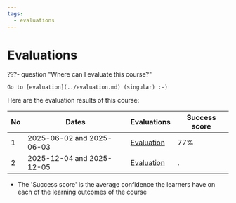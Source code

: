 ```yaml
---
tags:
  - evaluations
---
```


# Evaluations

???- question "Where can I evaluate this course?"

    Go to [evaluation](../evaluation.md) (singular) :-)

Here are the evaluation results of this course:

No |Dates                    |Evaluations                     |Success score
---|-------------------------|--------------------------------|-------------
1  |2025-06-02 and 2025-06-03|[Evaluation](20250602/README.md)|77%
2  |2025-12-04 and 2025-12-05|[Evaluation](20251204/README.md)|.

- The 'Success score' is the average confidence the learners
  have on each of the learning outcomes of the course
